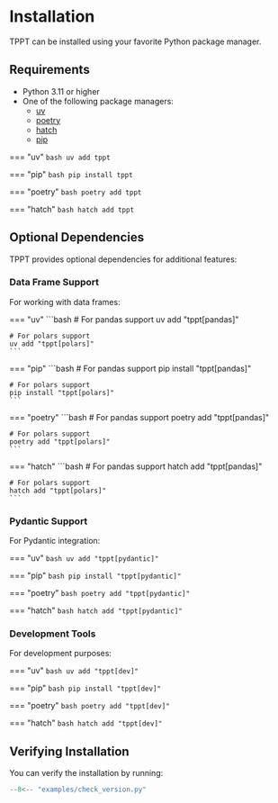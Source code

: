 # Installation

TPPT can be installed using your favorite Python package manager.

## Requirements

- Python 3.11 or higher
- One of the following package managers:
    * [uv](https://docs.astral.sh/uv/)
    * [poetry](https://python-poetry.org/)
    * [hatch](https://hatch.pypa.io/)
    * [pip](https://pip.pypa.io/)

=== "uv"
    ```bash
    uv add tppt
    ```

=== "pip"
    ```bash
    pip install tppt
    ```

=== "poetry"
    ```bash
    poetry add tppt
    ```

=== "hatch"
    ```bash
    hatch add tppt
    ```

## Optional Dependencies

TPPT provides optional dependencies for additional features:

### Data Frame Support

For working with data frames:

=== "uv"
    ```bash
    # For pandas support
    uv add "tppt[pandas]"

    # For polars support
    uv add "tppt[polars]"
    ```

=== "pip"
    ```bash
    # For pandas support
    pip install "tppt[pandas]"

    # For polars support
    pip install "tppt[polars]"
    ```

=== "poetry"
    ```bash
    # For pandas support
    poetry add "tppt[pandas]"

    # For polars support
    poetry add "tppt[polars]"
    ```

=== "hatch"
    ```bash
    # For pandas support
    hatch add "tppt[pandas]"

    # For polars support
    hatch add "tppt[polars]"
    ```

### Pydantic Support

For Pydantic integration:

=== "uv"
    ```bash
    uv add "tppt[pydantic]"
    ```

=== "pip"
    ```bash
    pip install "tppt[pydantic]"
    ```

=== "poetry"
    ```bash
    poetry add "tppt[pydantic]"
    ```

=== "hatch"
    ```bash
    hatch add "tppt[pydantic]"
    ```

### Development Tools

For development purposes:

=== "uv"
    ```bash
    uv add "tppt[dev]"
    ```

=== "pip"
    ```bash
    pip install "tppt[dev]"
    ```

=== "poetry"
    ```bash
    poetry add "tppt[dev]"
    ```

=== "hatch"
    ```bash
    hatch add "tppt[dev]"
    ```

## Verifying Installation

You can verify the installation by running:

```python
--8<-- "examples/check_version.py"
``` 